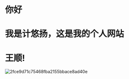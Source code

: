 # 你好
# 我是计悠扬，这是我的个人网站
# 王顺!
![2fce9d71c75468fba2155bbace8ad40e](https://github.com/Jiyouyang/Jiyouyang.github.io/assets/126579891/4ad12063-1f6d-4387-8bf5-094afbc681e7)
